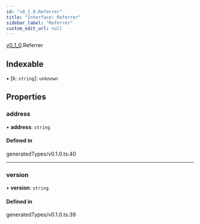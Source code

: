 ```yaml
---
id: "v0_1_0.Referrer"
title: "Interface: Referrer"
sidebar_label: "Referrer"
custom_edit_url: null
---
```


[v0\_1\_0](../namespaces/v0_1_0.md).Referrer

## Indexable

▪ [k: `string`]: `unknown`

## Properties

### address

• **address**: `string`

#### Defined in

generatedTypes/v0.1.0.ts:40

___

### version

• **version**: `string`

#### Defined in

generatedTypes/v0.1.0.ts:39
